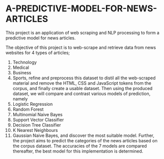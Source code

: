 # A-PREDICTIVE-MODEL-FOR-NEWS-ARTICLES
This project is an application of web scraping and NLP processing to form a predictive model for news articles.

The objective of this project is to web-scrape and retrieve data from news websites
for 4 types of articles;
1) Technology
2) Medical
3) Business
4) Sports,
refine and preprocess this dataset to distil all the web-scraped material and remove
the HTML, CSS and JavaScript tokens from the corpus, and finally create a usable
dataset. Then using the produced dataset, we will compare and contrast various
models of prediction, namely
1) Logistic Regression
2) Random Forest
3) Multinomial Naive Bayes
4) Support Vector Classifier
5) Decision Tree Classifier
6) K Nearest Neighbours
7) Gaussian Naive Bayes,
and discover the most suitable model. Further, the project aims to predict the
categories of the news articles based on the corpus dataset. The accuracies of the 7
models are compared thereafter, the best model for this implementation is
determined.

